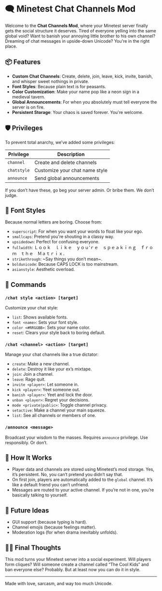 # 🗨️ Minetest Chat Channels Mod

Welcome to the **Chat Channels Mod**, where your Minetest server finally gets the social structure it deserves. Tired of everyone yelling into the same global void? Want to banish your annoying little brother to his own channel? Dreaming of chat messages in upside-down Unicode? You're in the right place.

## 📦 Features

- **Custom Chat Channels**: Create, delete, join, leave, kick, invite, banish, and whisper sweet nothings in private.
- **Font Styles**: Because plain text is for peasants.
- **Color Customization**: Make your name pop like a neon sign in a medieval tavern.
- **Global Announcements**: For when you absolutely must tell everyone the server is on fire.
- **Persistent Storage**: Your chaos is saved forever. You're welcome.

## 🛡️ Privileges

To prevent total anarchy, we’ve added some privileges:

| Privilege   | Description                            |
|-------------|----------------------------------------|
| `channel`   | Create and delete channels             |
| `chatstyle` | Customize your chat name style         |
| `announce`  | Send global announcements              |

If you don’t have these, go beg your server admin. Or bribe them. We don’t judge.

## 🎨 Font Styles

Because normal letters are boring. Choose from:

- `superscript`: For when you want your words to float like your ego.
- `smallcaps`: Pretend you're shouting in a classy way.
- `upsidedown`: Perfect for confusing everyone.
- `fullwidth`: Ｌｏｏｋ　ｌｉｋｅ　ｙｏｕ’ｒｅ　ｓｐｅａｋｉｎｇ　ｆｒｏｍ　ｔｈｅ　Ｍａｔｒｉｘ．
- `strikethrough`: ~Say things you don’t mean~.
- `boldunicode`: Because CAPS LOCK is too mainstream.
- `asianstyle`: Aesthetic overload.

## 💬 Commands

### `/chat style <action> [target]`

Customize your chat style:

- `list`: Shows available fonts.
- `font <name>`: Sets your font style.
- `color <#RRGGBB>`: Sets your name color.
- `reset`: Clears your style back to boring default.

### `/chat <channel> <action> [target]`

Manage your chat channels like a true dictator:

- `create`: Make a new channel.
- `delete`: Destroy it like your ex’s mixtape.
- `join`: Join a channel.
- `leave`: Rage quit.
- `invite <player>`: Let someone in.
- `kick <player>`: Yeet someone out.
- `banish <player>`: Yeet and lock the door.
- `unban <player>`: Regret your decisions.
- `mode <private|public>`: Toggle channel privacy.
- `setactive`: Make a channel your main squeeze.
- `list`: See all channels or members of one.

### `/announce <message>`

Broadcast your wisdom to the masses. Requires `announce` privilege. Use responsibly. Or don’t.

## 🧠 How It Works

- Player data and channels are stored using Minetest’s mod storage. Yes, it’s persistent. No, you can’t pretend you didn’t say that.
- On first join, players are automatically added to the `global` channel. It’s like a default friend you can’t unfriend.
- Messages are routed to your active channel. If you’re not in one, you’re basically talking to yourself.

## 🧪 Future Ideas

- GUI support (because typing is hard).
- Channel emojis (because feelings matter).
- Moderation logs (for when drama inevitably unfolds).

## 🧙‍♂️ Final Thoughts

This mod turns your Minetest server into a social experiment. Will players form cliques? Will someone create a channel called “The Cool Kids” and ban everyone else? Probably. But at least now you can do it in style.

---

Made with love, sarcasm, and way too much Unicode.
